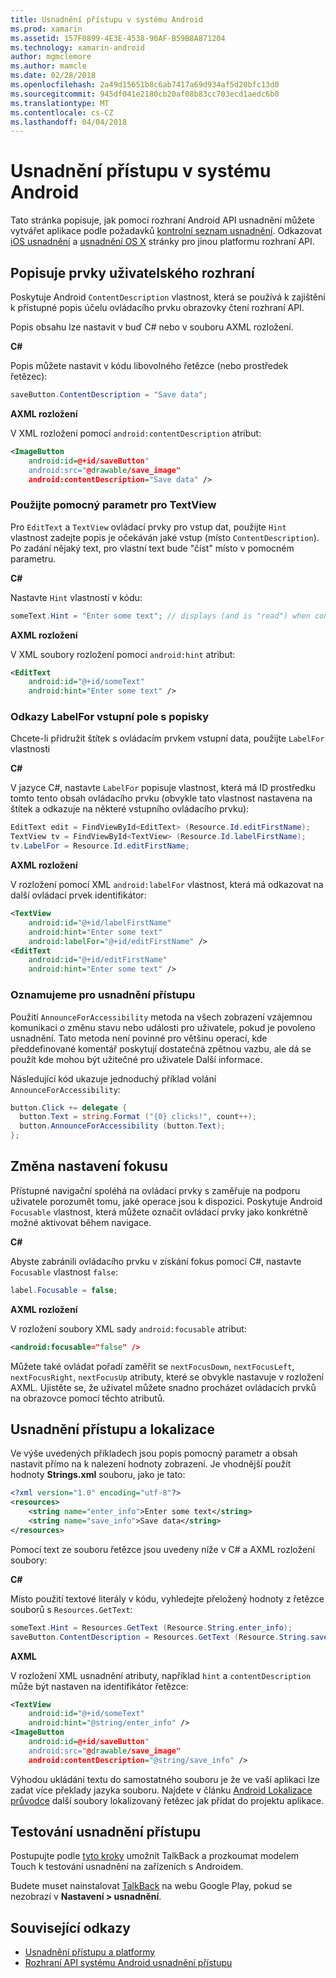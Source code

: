 ```yaml
---
title: Usnadnění přístupu v systému Android
ms.prod: xamarin
ms.assetid: 157F0899-4E3E-4538-90AF-B59B8A871204
ms.technology: xamarin-android
author: mgmclemore
ms.author: mamcle
ms.date: 02/28/2018
ms.openlocfilehash: 2a49d15651b8c6ab7417a69d934af5d20bfc13d0
ms.sourcegitcommit: 945df041e2180cb20af08b83cc703ecd1aedc6b0
ms.translationtype: MT
ms.contentlocale: cs-CZ
ms.lasthandoff: 04/04/2018
---
```

# <a name="accessibility-on-android"></a>Usnadnění přístupu v systému Android

Tato stránka popisuje, jak pomocí rozhraní Android API usnadnění můžete vytvářet aplikace podle požadavků [kontrolní seznam usnadnění](~/cross-platform/app-fundamentals/accessibility.md).
Odkazovat [iOS usnadnění](~/ios/app-fundamentals/accessibility.md) a [usnadnění OS X](~/mac/app-fundamentals/accessibility.md) stránky pro jinou platformu rozhraní API.


## <a name="describing-ui-elements"></a>Popisuje prvky uživatelského rozhraní

Poskytuje Android `ContentDescription` vlastnost, která se používá k zajištění k přístupné popis účelu ovládacího prvku obrazovky čtení rozhraní API.

Popis obsahu lze nastavit v buď C# nebo v souboru AXML rozložení.

**C#**

Popis můžete nastavit v kódu libovolného řetězce (nebo prostředek řetězec):

```csharp
saveButton.ContentDescription = "Save data";
```

**AXML rozložení**

V XML rozložení pomocí `android:contentDescription` atribut:

```xml
<ImageButton
    android:id=@+id/saveButton"
    android:src="@drawable/save_image"
    android:contentDescription="Save data" />
```

### <a name="use-hint-for-textview"></a>Použijte pomocný parametr pro TextView

Pro `EditText` a `TextView` ovládací prvky pro vstup dat, použijte `Hint` vlastnost zadejte popis je očekáván jaké vstup (místo `ContentDescription`).
Po zadání nějaký text, pro vlastní text bude "číst" místo v pomocném parametru.

**C#**

Nastavte `Hint` vlastností v kódu:

```csharp
someText.Hint = "Enter some text"; // displays (and is "read") when control is empty
```

**AXML rozložení**

V XML soubory rozložení pomocí `android:hint` atribut:

```xml
<EditText
    android:id="@+id/someText"
    android:hint="Enter some text" />
```


### <a name="labelfor-links-input-fields-with-labels"></a>Odkazy LabelFor vstupní pole s popisky

Chcete-li přidružit štítek s ovládacím prvkem vstupní data, použijte `LabelFor` vlastnosti

**C#**

V jazyce C#, nastavte `LabelFor` popisuje vlastnost, která má ID prostředku tomto tento obsah ovládacího prvku (obvykle tato vlastnost nastavena na štítek a odkazuje na některé vstupního ovládacího prvku):

```csharp
EditText edit = FindViewById<EditText> (Resource.Id.editFirstName);
TextView tv = FindViewById<TextView> (Resource.Id.labelFirstName);
tv.LabelFor = Resource.Id.editFirstName;
```

**AXML rozložení**

V rozložení pomocí XML `android:labelFor` vlastnost, která má odkazovat na další ovládací prvek identifikátor:

```xml
<TextView
    android:id="@+id/labelFirstName"
    android:hint="Enter some text"
    android:labelFor="@+id/editFirstName" />
<EditText
    android:id="@+id/editFirstName"
    android:hint="Enter some text" />
```

### <a name="announce-for-accessibility"></a>Oznamujeme pro usnadnění přístupu

Použití `AnnounceForAccessibility` metoda na všech zobrazení vzájemnou komunikaci o změnu stavu nebo události pro uživatele, pokud je povoleno usnadnění. Tato metoda není povinné pro většinu operací, kde předdefinované komentář poskytují dostatečná zpětnou vazbu, ale dá se použít kde mohou být užitečné pro uživatele Další informace.

Následující kód ukazuje jednoduchý příklad volání `AnnounceForAccessibility`:

```csharp
button.Click += delegate {
  button.Text = string.Format ("{0} clicks!", count++);
  button.AnnounceForAccessibility (button.Text);
};
```

## <a name="changing-focus-settings"></a>Změna nastavení fokusu

Přístupné navigační spoléhá na ovládací prvky s zaměřuje na podporu uživatele porozumět tomu, jaké operace jsou k dispozici. Poskytuje Android `Focusable` vlastnost, která můžete označit ovládací prvky jako konkrétně možné aktivovat během navigace.

**C#**

Abyste zabránili ovládacího prvku v získání fokus pomocí C#, nastavte `Focusable` vlastnost `false`:

```csharp
label.Focusable = false;
```

**AXML rozložení**

V rozložení soubory XML sady `android:focusable` atribut:

```xml
<android:focusable="false" />
```

Můžete také ovládat pořadí zaměřit se `nextFocusDown`, `nextFocusLeft`, `nextFocusRight`, `nextFocusUp` atributy, které se obvykle nastavuje v rozložení AXML. Ujistěte se, že uživatel můžete snadno procházet ovládacích prvků na obrazovce pomocí těchto atributů.


## <a name="accessibility-and-localization"></a>Usnadnění přístupu a lokalizace

Ve výše uvedených příkladech jsou popis pomocný parametr a obsah nastavit přímo na k nalezení hodnoty zobrazení. Je vhodnější použít hodnoty **Strings.xml** souboru, jako je tato:

```xml
<?xml version="1.0" encoding="utf-8"?>
<resources>
    <string name="enter_info">Enter some text</string>
    <string name="save_info">Save data</string>
</resources>
```

Pomocí text ze souboru řetězce jsou uvedeny níže v C# a AXML rozložení soubory:

**C#**

Místo použití textové literály v kódu, vyhledejte přeložený hodnoty z řetězce souborů s `Resources.GetText`:

```csharp
someText.Hint = Resources.GetText (Resource.String.enter_info);
saveButton.ContentDescription = Resources.GetText (Resource.String.save_info);
```

**AXML**

V rozložení XML usnadnění atributy, například `hint` a `contentDescription` může být nastaven na identifikátor řetězce:

```xml
<TextView
    android:id="@+id/someText"
    android:hint="@string/enter_info" />
<ImageButton
    android:id=@+id/saveButton"
    android:src="@drawable/save_image"
    android:contentDescription="@string/save_info" />
```

Výhodou ukládání textu do samostatného souboru je že ve vaší aplikaci lze zadat více překlady jazyka souboru. Najdete v článku [Android Lokalizace průvodce](~/android/app-fundamentals/localization.md) další soubory lokalizovaný řetězec jak přidat do projektu aplikace.


## <a name="testing-accessibility"></a>Testování usnadnění přístupu

Postupujte podle [tyto kroky](http://developer.android.com/training/accessibility/testing.html#how-to) umožnit TalkBack a prozkoumat modelem Touch k testování usnadnění na zařízeních s Androidem.

Budete muset nainstalovat [TalkBack](https://play.google.com/store/apps/details?id=com.google.android.marvin.talkback) na webu Google Play, pokud se nezobrazí v **Nastavení > usnadnění**.


## <a name="related-links"></a>Související odkazy

- [Usnadnění přístupu a platformy](~/cross-platform/app-fundamentals/accessibility.md)
- [Rozhraní API systému Android usnadnění přístupu](http://developer.android.com/guide/topics/ui/accessibility/index.html)
